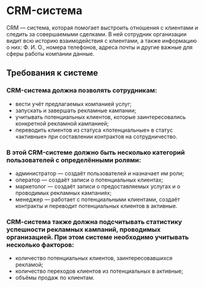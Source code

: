 <h1>CRM-система</h1>
<p>
    CRM — система, которая помогает выстроить отношения с клиентами и следить за 
    совершаемыми сделками. В ней сотрудник организации видит всю историю взаимодействия с 
    клиентами, а также информацию о них: Ф. И. О., номера телефонов, адреса почты и другие 
    важные для сферы работы компании данные. 
</p>
<h2>
    Требования к системе
</h2>

<h3>CRM-система должна позволять сотрудникам:</h3>
<ul>
    <li>вести учёт предлагаемых компанией услуг;</li>
    <li>запускать и завершать рекламные кампании;</li>
    <li>учитывать потенциальных клиентов, которые заинтересовались конкретной рекламной кампанией;</li>
    <li>переводить клиентов из статуса «потенциальные» в статус «активные» при составлении контрактов на сотрудничество.</li>
</ul>
<h3>В этой CRM-системе должно быть несколько категорий пользователей с определёнными ролями:</h3>

<ul>
<li>администратор — создаёт пользователей и назначает им роли;</li>
<li>оператор — создаёт записи о потенциальных клиентах;</li>
<li>маркетолог — создаёт записи о предоставляемых услугах и о проводимых рекламных кампаниях;</li>
<li>менеджер — работает с потенциальными клиентами, создаёт контракты и переводит потенциальных клиентов в активные.</li>
</ul>

<h3>CRM-cистема также должна подсчитывать статистику успешности рекламных кампаний, проводимых организацией. При этом системе необходимо учитывать несколько факторов:</h3> 
<ul>
    <li>количество потенциальных клиентов, заинтересовавшихся рекламой;</li>
    <li>количество переходов клиентов из потенциальных в активные;</li>
    <li>объёмы продаж по клиентам.</li>
</ul>